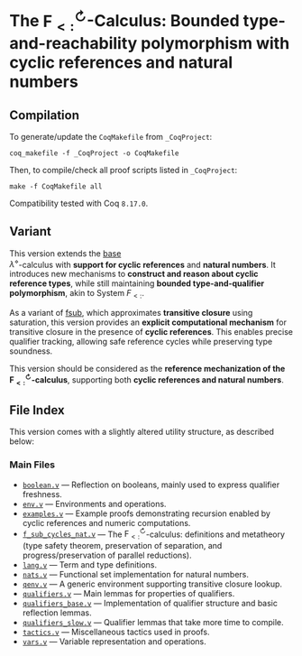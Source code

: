 # The $\mathsf{F}_{<:}^{\circlearrowright}$-Calculus: Bounded type-and-reachability polymorphism with cyclic references and natural numbers

## Compilation

To generate/update the `CoqMakefile` from `_CoqProject`:

`coq_makefile -f _CoqProject -o CoqMakefile`

Then, to compile/check all proof scripts listed in `_CoqProject`:

`make -f CoqMakefile all`

Compatibility tested with Coq `8.17.0`.

## Variant

This version extends the [base](lambda_diamond_base)  
$\lambda^{\diamond}$-calculus with **support for cyclic references** and **natural numbers**. It introduces new mechanisms to **construct and reason about cyclic reference types**, while still maintaining **bounded type-and-qualifier polymorphism**, akin to System $F_{<:}$.

As a variant of [fsub](f_sub_diamond), which approximates **transitive closure** using saturation, this version provides an **explicit computational mechanism** for transitive closure in the presence of **cyclic references**. This enables precise qualifier tracking, allowing safe reference cycles while preserving type soundness.

This version should be considered as the **reference mechanization of the $\mathsf{F}_{<:}^{\circlearrowright}$-calculus**, supporting both **cyclic references and natural numbers**.

## File Index

This version comes with a slightly altered utility structure, as described below:

### Main Files

- [`boolean.v`](boolean.v) — Reflection on booleans, mainly used to express qualifier freshness.
- [`env.v`](env.v) — Environments and operations.
- [`examples.v`](examples.v) — Example proofs demonstrating recursion enabled by cyclic references and numeric computations.
- [`f_sub_cycles_nat.v`](f_sub_cycles_nat.v) — The $\mathsf{F}_{<:}^{\circlearrowright}$-calculus: definitions and metatheory (type safety theorem, preservation of separation, and progress/preservation of parallel reductions).
- [`lang.v`](lang.v) — Term and type definitions.
- [`nats.v`](nats.v) — Functional set implementation for natural numbers.
- [`qenv.v`](qenv.v) — A generic environment supporting transitive closure lookup.
- [`qualifiers.v`](qualifiers.v) — Main lemmas for properties of qualifiers.
- [`qualifiers_base.v`](qualifiers_base.v) — Implementation of qualifier structure and basic reflection lemmas.
- [`qualifiers_slow.v`](qualifiers_slow.v) — Qualifier lemmas that take more time to compile.
- [`tactics.v`](tactics.v) — Miscellaneous tactics used in proofs.
- [`vars.v`](vars.v) — Variable representation and operations.
